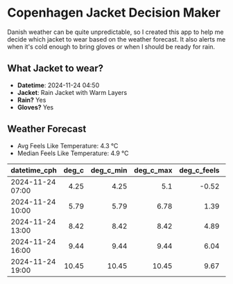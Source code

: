 
# Copenhagen Jacket Decision Maker

Danish weather can be quite unpredictable, so I created this app to help me decide which jacket to wear based on the weather forecast. 
It also alerts me when it's cold enough to bring gloves or when I should be ready for rain.

## What Jacket to wear?

- **Datetime**: 2024-11-24 04:50
- **Jacket**: Rain Jacket with Warm Layers
- **Rain?** Yes
- **Gloves?** Yes

## Weather Forecast
- Avg Feels Like Temperature: 4.3 °C
- Median Feels Like Temperature: 4.9 °C

| datetime_cph     |   deg_c |   deg_c_min |   deg_c_max |   deg_c_feels | weather   | wind   | rain   |
|:-----------------|--------:|------------:|------------:|--------------:|:----------|:-------|:-------|
| 2024-11-24 07:00 |    4.25 |        4.25 |        5.1  |         -0.52 | Rain      | High   | Low    |
| 2024-11-24 10:00 |    5.79 |        5.79 |        6.78 |          1.39 | Rain      | High   | Medium |
| 2024-11-24 13:00 |    8.42 |        8.42 |        8.42 |          4.89 | Rain      | High   | Medium |
| 2024-11-24 16:00 |    9.44 |        9.44 |        9.44 |          6.04 | Rain      | High   | Low    |
| 2024-11-24 19:00 |   10.45 |       10.45 |       10.45 |          9.67 | Clouds    | High   | None   |
        